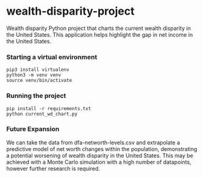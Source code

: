 # wealth-disparity-project
Wealth disparity Python project that charts the current wealth disparity in the United States. This
application helps highlight the gap in net income in the United States.

### Starting a virtual environment
```commandline
pip3 install virtualenv
python3 -m venv venv
source venv/bin/activate
```

### Running the project
```commandline
pip install -r requirements.txt
python current_wd_chart.py
```

### Future Expansion
We can take the data from dfa-networth-levels.csv and extrapolate a predictive model
of net worth changes within the population, demonstrating a potential worsening
of wealth disparity in the United States. This may be achieved with a Monte Carlo simulation
with a high number of datapoints, however further research is required.
